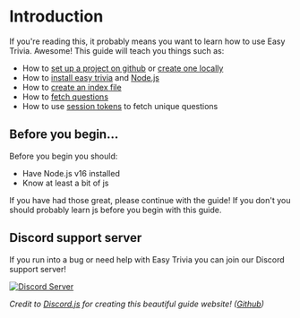 # Introduction
If you're reading this, it probably means you want to learn how to use Easy Trivia. Awesome! This guide will teach you things such as:

- How to [set up a project on github](/creating#github) or [create one locally](/creating#locally)
- How to [install easy trivia](/installation#installing-easy-trivia) and [Node.js](/installation#installing-node.js)
- How to [create an index file](/creating/starting#index-file)
- How to [fetch questions](/creating/coding#fetching-questions)
- How to use [session tokens](/creating/coding#session-tokens) to fetch unique questions

## Before you begin...
Before you begin you should:

- Have Node.js v16 installed
- Know at least a bit of js

If you have had those great, please continue with the guide! If you don't you should probably learn js before you begin with this guide.

## Discord support server
If you run into a bug or need help with Easy Trivia you can join our Discord support server!

[![Discord Server](http://invidget.switchblade.xyz/933113625537835049)](/discord)

*Credit to [Discord.js](https://discord.js.org) for creating this beautiful guide website! ([Github](https://github.com/discordjs/guide))*